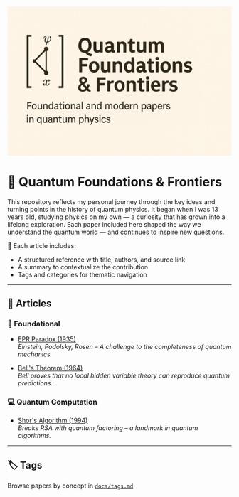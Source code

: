 ![Quantum Foundations & Frontiers](assets/quantum-foundations-frontiers.png)

# 🧠 Quantum Foundations & Frontiers

This repository reflects my personal journey through the key ideas and turning points in the history of quantum physics. It began when I was 13 years old, studying physics on my own — a curiosity that has grown into a lifelong exploration. Each paper included here shaped the way we understand the quantum world — and continues to inspire new questions.

📂 Each article includes:
- A structured reference with title, authors, and source link
- A summary to contextualize the contribution
- Tags and categories for thematic navigation

---

## 📜 Articles

### 🧠 Foundational
- [EPR Paradox (1935)](references/einstein-1935-epr-paradox.md)  
  _Einstein, Podolsky, Rosen – A challenge to the completeness of quantum mechanics._

- [Bell's Theorem (1964)](references/bell-1964-bells-theorem.md)  
  _Bell proves that no local hidden variable theory can reproduce quantum predictions._

### 💻 Quantum Computation
- [Shor's Algorithm (1994)](references/shor-1994-shors-algorithm.md)  
  _Breaks RSA with quantum factoring – a landmark in quantum algorithms._

---

## 🏷 Tags

Browse papers by concept in [`docs/tags.md`](docs/tags.md)


